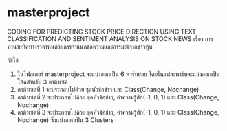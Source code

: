 # masterproject
CODING FOR PREDICTING STOCK PRICE DIRECTION USING TEXT CLASSIFICATION AND SENTIMENT ANALYSIS ON STOCK NEWS
เรื่อง การทำนายทิศทางราคาหุ้นด้วยการจำแนกข้อความและอารมณ์จากข่าวหุ้น
       
วิธีใช้
1. ในโฟลเดอร์ masterproject จะแบ่งออกเป็น 6 พาร์ทย่อย โดยในแต่ละพาร์ทจะแบ่งออกเป็นโค้ดสำหรับ 3 ดาต้าเซต
2. ดาต้าเซตที่ 1 จะประกอบไปด้วย ชุดหัวข้อข่าว และ Class(Change, Nochange)
3. ดาต้าเซตที่ 2 จะประกอบไปด้วย ชุดหัวข้อข่าว, ค่าความรู้สึก(-1, 0, 1) และ Class(Change, Nochange)
4. ดาต้าเซตที่ 3 จะประกอบไปด้วย ชุดหัวข้อข่าว, ค่าความรู้สึก(-1, 0, 1) และ Class(Change, Nochange) ซึ่งแบ่งออกเป็น 3 Clusters
